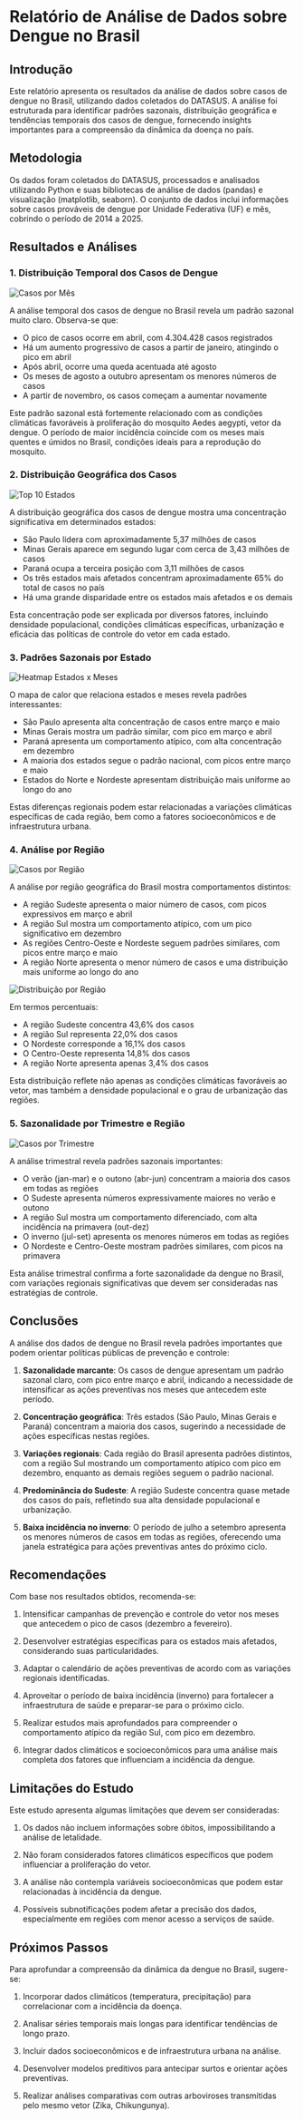 # Relatório de Análise de Dados sobre Dengue no Brasil

## Introdução

Este relatório apresenta os resultados da análise de dados sobre casos de dengue no Brasil, utilizando dados coletados do DATASUS. A análise foi estruturada para identificar padrões sazonais, distribuição geográfica e tendências temporais dos casos de dengue, fornecendo insights importantes para a compreensão da dinâmica da doença no país.

## Metodologia

Os dados foram coletados do DATASUS, processados e analisados utilizando Python e suas bibliotecas de análise de dados (pandas) e visualização (matplotlib, seaborn). O conjunto de dados inclui informações sobre casos prováveis de dengue por Unidade Federativa (UF) e mês, cobrindo o período de 2014 a 2025.

## Resultados e Análises

### 1. Distribuição Temporal dos Casos de Dengue

![Casos por Mês](/home/ubuntu/visualizacoes/casos_por_mes.png)

A análise temporal dos casos de dengue no Brasil revela um padrão sazonal muito claro. Observa-se que:

- O pico de casos ocorre em abril, com 4.304.428 casos registrados
- Há um aumento progressivo de casos a partir de janeiro, atingindo o pico em abril
- Após abril, ocorre uma queda acentuada até agosto
- Os meses de agosto a outubro apresentam os menores números de casos
- A partir de novembro, os casos começam a aumentar novamente

Este padrão sazonal está fortemente relacionado com as condições climáticas favoráveis à proliferação do mosquito Aedes aegypti, vetor da dengue. O período de maior incidência coincide com os meses mais quentes e úmidos no Brasil, condições ideais para a reprodução do mosquito.

### 2. Distribuição Geográfica dos Casos

![Top 10 Estados](/home/ubuntu/visualizacoes/top10_estados.png)

A distribuição geográfica dos casos de dengue mostra uma concentração significativa em determinados estados:

- São Paulo lidera com aproximadamente 5,37 milhões de casos
- Minas Gerais aparece em segundo lugar com cerca de 3,43 milhões de casos
- Paraná ocupa a terceira posição com 3,11 milhões de casos
- Os três estados mais afetados concentram aproximadamente 65% do total de casos no país
- Há uma grande disparidade entre os estados mais afetados e os demais

Esta concentração pode ser explicada por diversos fatores, incluindo densidade populacional, condições climáticas específicas, urbanização e eficácia das políticas de controle do vetor em cada estado.

### 3. Padrões Sazonais por Estado

![Heatmap Estados x Meses](/home/ubuntu/visualizacoes/heatmap_estados_meses.png)

O mapa de calor que relaciona estados e meses revela padrões interessantes:

- São Paulo apresenta alta concentração de casos entre março e maio
- Minas Gerais mostra um padrão similar, com pico em março e abril
- Paraná apresenta um comportamento atípico, com alta concentração em dezembro
- A maioria dos estados segue o padrão nacional, com picos entre março e maio
- Estados do Norte e Nordeste apresentam distribuição mais uniforme ao longo do ano

Estas diferenças regionais podem estar relacionadas a variações climáticas específicas de cada região, bem como a fatores socioeconômicos e de infraestrutura urbana.

### 4. Análise por Região

![Casos por Região](/home/ubuntu/visualizacoes/casos_por_regiao.png)

A análise por região geográfica do Brasil mostra comportamentos distintos:

- A região Sudeste apresenta o maior número de casos, com picos expressivos em março e abril
- A região Sul mostra um comportamento atípico, com um pico significativo em dezembro
- As regiões Centro-Oeste e Nordeste seguem padrões similares, com picos entre março e maio
- A região Norte apresenta o menor número de casos e uma distribuição mais uniforme ao longo do ano

![Distribuição por Região](/home/ubuntu/visualizacoes/distribuicao_por_regiao.png)

Em termos percentuais:
- A região Sudeste concentra 43,6% dos casos
- A região Sul representa 22,0% dos casos
- O Nordeste corresponde a 16,1% dos casos
- O Centro-Oeste representa 14,8% dos casos
- A região Norte apresenta apenas 3,4% dos casos

Esta distribuição reflete não apenas as condições climáticas favoráveis ao vetor, mas também a densidade populacional e o grau de urbanização das regiões.

### 5. Sazonalidade por Trimestre e Região

![Casos por Trimestre](/home/ubuntu/visualizacoes/casos_por_trimestre.png)

A análise trimestral revela padrões sazonais importantes:

- O verão (jan-mar) e o outono (abr-jun) concentram a maioria dos casos em todas as regiões
- O Sudeste apresenta números expressivamente maiores no verão e outono
- A região Sul mostra um comportamento diferenciado, com alta incidência na primavera (out-dez)
- O inverno (jul-set) apresenta os menores números em todas as regiões
- O Nordeste e Centro-Oeste mostram padrões similares, com picos na primavera

Esta análise trimestral confirma a forte sazonalidade da dengue no Brasil, com variações regionais significativas que devem ser consideradas nas estratégias de controle.

## Conclusões

A análise dos dados de dengue no Brasil revela padrões importantes que podem orientar políticas públicas de prevenção e controle:

1. **Sazonalidade marcante**: Os casos de dengue apresentam um padrão sazonal claro, com pico entre março e abril, indicando a necessidade de intensificar as ações preventivas nos meses que antecedem este período.

2. **Concentração geográfica**: Três estados (São Paulo, Minas Gerais e Paraná) concentram a maioria dos casos, sugerindo a necessidade de ações específicas nestas regiões.

3. **Variações regionais**: Cada região do Brasil apresenta padrões distintos, com a região Sul mostrando um comportamento atípico com pico em dezembro, enquanto as demais regiões seguem o padrão nacional.

4. **Predominância do Sudeste**: A região Sudeste concentra quase metade dos casos do país, refletindo sua alta densidade populacional e urbanização.

5. **Baixa incidência no inverno**: O período de julho a setembro apresenta os menores números de casos em todas as regiões, oferecendo uma janela estratégica para ações preventivas antes do próximo ciclo.

## Recomendações

Com base nos resultados obtidos, recomenda-se:

1. Intensificar campanhas de prevenção e controle do vetor nos meses que antecedem o pico de casos (dezembro a fevereiro).

2. Desenvolver estratégias específicas para os estados mais afetados, considerando suas particularidades.

3. Adaptar o calendário de ações preventivas de acordo com as variações regionais identificadas.

4. Aproveitar o período de baixa incidência (inverno) para fortalecer a infraestrutura de saúde e preparar-se para o próximo ciclo.

5. Realizar estudos mais aprofundados para compreender o comportamento atípico da região Sul, com pico em dezembro.

6. Integrar dados climáticos e socioeconômicos para uma análise mais completa dos fatores que influenciam a incidência da dengue.

## Limitações do Estudo

Este estudo apresenta algumas limitações que devem ser consideradas:

1. Os dados não incluem informações sobre óbitos, impossibilitando a análise de letalidade.

2. Não foram considerados fatores climáticos específicos que podem influenciar a proliferação do vetor.

3. A análise não contempla variáveis socioeconômicas que podem estar relacionadas à incidência da dengue.

4. Possíveis subnotificações podem afetar a precisão dos dados, especialmente em regiões com menor acesso a serviços de saúde.

## Próximos Passos

Para aprofundar a compreensão da dinâmica da dengue no Brasil, sugere-se:

1. Incorporar dados climáticos (temperatura, precipitação) para correlacionar com a incidência da doença.

2. Analisar séries temporais mais longas para identificar tendências de longo prazo.

3. Incluir dados socioeconômicos e de infraestrutura urbana na análise.

4. Desenvolver modelos preditivos para antecipar surtos e orientar ações preventivas.

5. Realizar análises comparativas com outras arboviroses transmitidas pelo mesmo vetor (Zika, Chikungunya).
